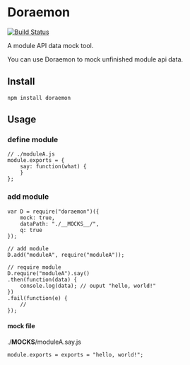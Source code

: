 Doraemon
========

[![Build Status](https://travis-ci.org/4simple/Doraemon.png?branch=master)](https://travis-ci.org/4simple/Doraemon)

A module API data mock tool.

You can use Doraemon to mock unfinished module api data.

## Install

    npm install doraemon

## Usage

### define module

    // ./moduleA.js
    module.exports = {
        say: function(what) {
        }
    };


### add module    

    
    var D = require("doraemon")({
        mock: true,
        dataPath: "./__MOCKS__/",
        q: true
    });
    
    // add module
    D.add("moduleA", require("moduleA"));
    
    // require module
    D.require("moduleA").say()
    .then(function(data) {
        console.log(data); // ouput "hello, world!"
    })
    .fail(function(e) {
        //
    }); 

#### mock file

./__MOCKS__/moduleA.say.js

    module.exports = exports = "hello, world!";
